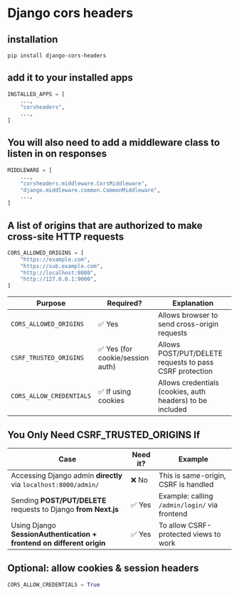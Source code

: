 # Django cors headers

## installation

```bash
pip install django-cors-headers
```

## add it to your installed apps

```python
INSTALLED_APPS = [
    ...,
    "corsheaders",
    ...,
]
```

## You will also need to add a middleware class to listen in on responses

```python
MIDDLEWARE = [
    ...,
    "corsheaders.middleware.CorsMiddleware",
    "django.middleware.common.CommonMiddleware",
    ...,
]
```

## A list of origins that are authorized to make cross-site HTTP requests

```python
CORS_ALLOWED_ORIGINS = [
    "https://example.com",
    "https://sub.example.com",
    "http://localhost:8080",
    "http://127.0.0.1:9000",
]
```

| Purpose                  | Required?                       | Explanation                                               |
| ------------------------ | ------------------------------- | --------------------------------------------------------- |
| `CORS_ALLOWED_ORIGINS`   | ✅ Yes                           | Allows browser to send cross-origin requests              |
| `CSRF_TRUSTED_ORIGINS`   | ✅ Yes (for cookie/session auth) | Allows POST/PUT/DELETE requests to pass CSRF protection   |
| `CORS_ALLOW_CREDENTIALS` | ✅ If using cookies              | Allows credentials (cookies, auth headers) to be included |

## You Only Need CSRF_TRUSTED_ORIGINS If

| Case                                                                  | Need it? | Example                                       |
| --------------------------------------------------------------------- | -------- | --------------------------------------------- |
| Accessing Django admin **directly** via `localhost:8000/admin/`       | ❌ No     | This is same-origin, CSRF is handled          |
| Sending **POST/PUT/DELETE** requests to Django **from Next.js**       | ✅ Yes    | Example: calling `/admin/login/` via frontend |
| Using Django **SessionAuthentication + frontend on different origin** | ✅ Yes    | To allow CSRF-protected views to work         |

## Optional: allow cookies & session headers

```python
CORS_ALLOW_CREDENTIALS = True
```
